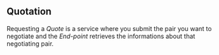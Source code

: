 ## Quotation

Requesting a *Quote* is a service where you submit the pair you want to negotiate and the *End-point* retrieves the informations about that negotiating pair.